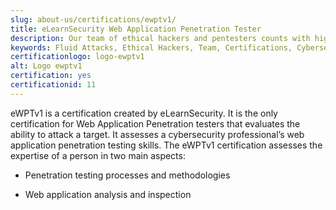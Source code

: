 ```yaml
---
slug: about-us/certifications/ewptv1/
title: eLearnSecurity Web Application Penetration Tester
description: Our team of ethical hackers and pentesters counts with high certifications related to cybersecurity information.
keywords: Fluid Attacks, Ethical Hackers, Team, Certifications, Cybersecurity, Pentesters, Whitehat Hackers
certificationlogo: logo-ewptv1
alt: Logo ewptv1
certification: yes
certificationid: 11
---
```


eWPTv1 is a certification created by eLearnSecurity. It is the only
certification for Web Application Penetration testers that evaluates the
ability to attack a target. It assesses a cybersecurity professional’s
web application penetration testing skills. The eWPTv1 certification
assesses the expertise of a person in two main aspects:

  - Penetration testing processes and methodologies

  - Web application analysis and inspection

